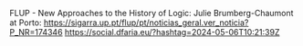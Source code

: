 FLUP - New Approaches to the History of Logic: Julie Brumberg-Chaumont at Porto: https://sigarra.up.pt/flup/pt/noticias_geral.ver_noticia?P_NR=174346 https://social.dfaria.eu/?hashtag=2024-05-06T10:21:39Z